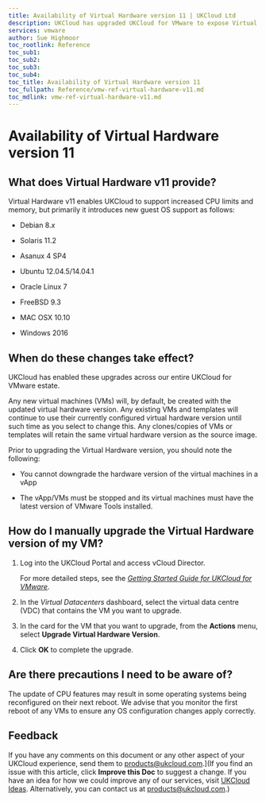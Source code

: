 ```yaml
---
title: Availability of Virtual Hardware version 11 | UKCloud Ltd
description: UKCloud has upgraded UKCloud for VMware to expose Virtual Hardware version 11
services: vmware
author: Sue Highmoor
toc_rootlink: Reference
toc_sub1: 
toc_sub2:
toc_sub3:
toc_sub4:
toc_title: Availability of Virtual Hardware version 11
toc_fullpath: Reference/vmw-ref-virtual-hardware-v11.md
toc_mdlink: vmw-ref-virtual-hardware-v11.md
---
```


# Availability of Virtual Hardware version 11

## What does Virtual Hardware v11 provide?

Virtual Hardware v11 enables UKCloud to support increased CPU limits and memory, but primarily it introduces new guest OS support as follows:

- Debian 8.*x*

- Solaris 11.2

- Asanux 4 SP4

- Ubuntu 12.04.5/14.04.1

- Oracle Linux 7

- FreeBSD 9.3

- MAC OSX 10.10

- Windows 2016

## When do these changes take effect?

UKCloud has enabled these upgrades across our entire UKCloud for VMware estate.

Any new virtual machines (VMs) will, by default, be created with the updated virtual hardware version. Any existing VMs and templates will continue to use their currently configured virtual hardware version until such time as you select to change this. Any clones/copies of VMs or templates will retain the same virtual hardware version as the source image.

Prior to upgrading the Virtual Hardware version, you should note the following:

- You cannot downgrade the hardware version of the virtual machines in a vApp

- The vApp/VMs must be stopped and its virtual machines must have the latest version of VMware Tools installed.

## How do I manually upgrade the Virtual Hardware version of my VM?

1. Log into the UKCloud Portal and access vCloud Director.

    For more detailed steps, see the [*Getting Started Guide for UKCloud for VMware*](vmw-gs.md).

2. In the *Virtual Datacenters* dashboard, select the virtual data centre (VDC) that contains the VM you want to upgrade.

3. In the card for the VM that you want to upgrade, from the **Actions** menu, select **Upgrade Virtual Hardware Version**.

4. Click **OK** to complete the upgrade.

## Are there precautions I need to be aware of?

The update of CPU features may result in some operating systems being reconfigured on their next reboot. We advise that you monitor the first reboot of any VMs to ensure any OS configuration changes apply correctly.

## Feedback

If you have any comments on this document or any other aspect of your UKCloud experience, send them to <products@ukcloud.com>.](If you find an issue with this article, click **Improve this Doc** to suggest a change. If you have an idea for how we could improve any of our services, visit [UKCloud Ideas](https://ideas.ukcloud.com). Alternatively, you can contact us at <products@ukcloud.com>.)